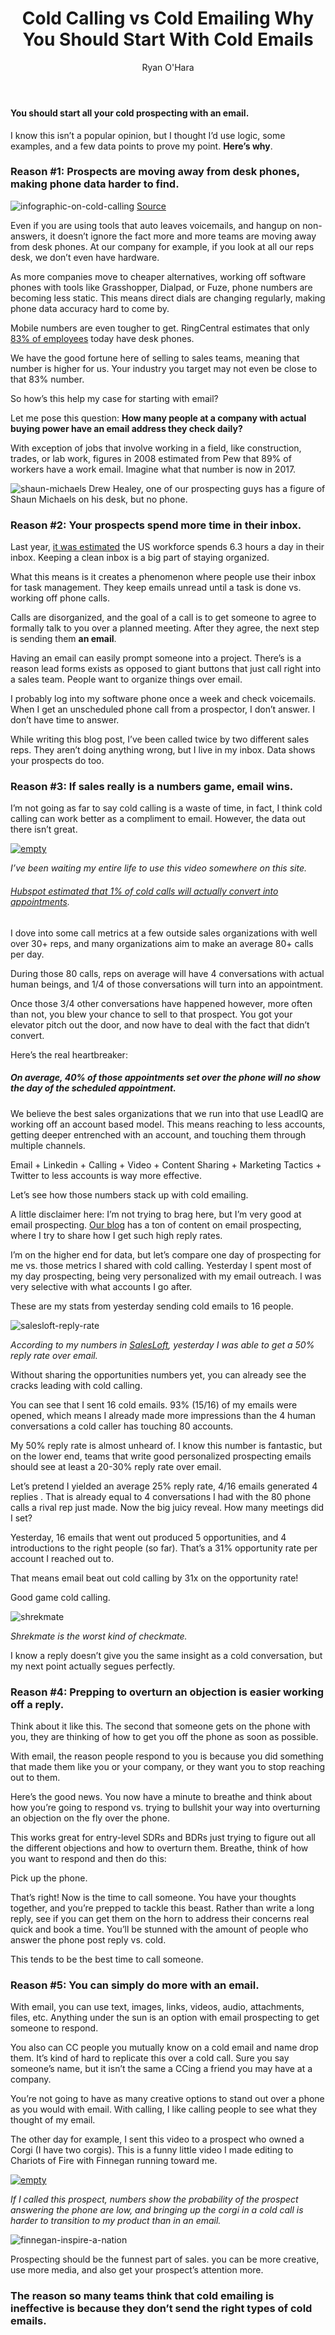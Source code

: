 ﻿---
title: Cold Calling vs Cold Emailing Why You Should Start With Cold Emails
description: Today I want to talk about cold calling vs. cold emailing.  What I’m about to say isn’t going to make me the most popular guy in the prospecting space. If you read any other sales blogs, books, or listen to sales prospects, you’re going to hate this. I’m just going to say it…here it is
coverImage: img/drew-is-pumped-blog.jpg
publishDate: Apr 13, 2017

author: Ryan O'Hara
authorProfile: Ryan O'Hara has been an early employee at several startups helping them with marketing and prospecting tactics, including Dyn who was acquired by Oracle for $600+ million in 2016. He's had prospecting campaigns featured in Fortune, Mashable, and TheNextWeb. Ryan specializes in branding, business development, prospecting, and coaching people on how to make good digital first impressions. He also mentors two accelerators, The Iron Yard and The Alpha Loft, and hosts The Prospecting Podcast.
authorImage: img/Ryan-OHara-Headshot.png
---
#### You should start all your cold prospecting with an email.

I know this isn’t a popular opinion, but I thought I’d use logic, some examples, and a few data points to prove my point. **Here’s why**.

### Reason #1: Prospects are moving away from desk phones, making phone data harder to find.

![infographic-on-cold-calling](/img/infographic-on-cold-calling.png) [Source](https://99designs.com/other-design/contests/infographic-illustrating-decline-desk-phone-537636) 

Even if you are using tools that auto leaves voicemails, and hangup on non-answers, it doesn’t ignore the fact more and more teams are moving away from desk phones. At our company for example, if you look at all our reps desk, we don’t even have hardware.

As more companies move to cheaper alternatives, working off software phones with tools like Grasshopper, Dialpad, or Fuze, phone numbers are becoming less static. This means direct dials are changing regularly, making phone data accuracy hard to come by.

Mobile numbers are even tougher to get. RingCentral estimates that only [83% of employees](http://www.nojitter.com/post/240170568/3-reasons-desk-phones-are-on-retirement-fast-track) today have desk phones.

We have the good fortune here of selling to sales teams, meaning that number is higher for us. Your industry you target may not even be close to that 83% number.

So how’s this help my case for starting with email?

Let me pose this question: **How many people at a company with actual buying power have an email address they check daily?**

With exception of jobs that involve working in a field, like construction, trades, or lab work, figures in 2008 estimated from Pew that 89% of workers have a work email. Imagine what that number is now in 2017.

![shaun-michaels](/img/shaun-michaels.jpg) Drew Healey, one of our prospecting guys has a figure of Shaun Michaels on his desk, but no phone.

### Reason #2: Your prospects spend more time in their inbox.

Last year, [it was estimated](http://www.huffingtonpost.com/entry/check-work-email-hours-survey_us_55ddd168e4b0a40aa3ace672) the US workforce spends 6.3 hours a day in their inbox. Keeping a clean inbox is a big part of staying organized.

What this means is it creates a phenomenon where people use their inbox for task management. They keep emails unread until a task is done vs. working off phone calls.

Calls are disorganized, and the goal of a call is to get someone to agree to formally talk to you over a planned meeting. After they agree, the next step is sending them **an email**.

Having an email can easily prompt someone into a project. There’s is a reason lead forms exists as opposed to giant buttons that just call right into a sales team. People want to organize things over email.

I probably log into my software phone once a week and check voicemails. When I get an unscheduled phone call from a prospector, I don’t answer. I don’t have time to answer.

While writing this blog post, I’ve been called twice by two different sales reps. They aren’t doing anything wrong, but I live in my inbox. Data shows your prospects do too.

### Reason #3: If sales really is a numbers game, email wins.

I’m not going as far to say cold calling is a waste of time, in fact, I think cold calling can work better as a compliment to email. However, the data out there isn’t great.

[![empty](/img/sales-really-numbers-game-will-wins.png)](//play.vidyard.com/YYtqZ7xg5B7YfYSmPzEynJ.html?v=3.1.1)

_I’ve been waiting my entire life to use this video somewhere on this site._

###### [Hubspot estimated that 1% of cold calls will actually convert into appointments](https://blog.hubspot.com/hs-fs/hubfs/cold-calling-statistics.jpg?t=1490812091392&width=669&height=3689&name=cold-calling-statistics.jpg).

I dove into some call metrics at a few outside sales organizations with well over 30+ reps, and many organizations aim to make an average 80+ calls per day.

During those 80 calls, reps on average will have 4 conversations with actual human beings, and 1/4 of those conversations will turn into an appointment.

Once those 3/4 other conversations have happened however, more often than not, you blew your chance to sell to that prospect. You got your elevator pitch out the door, and now have to deal with the fact that didn’t convert.

Here’s the real heartbreaker:

##### On average, 40% of those appointments set over the phone will no show the day of the scheduled appointment.

We believe the best sales organizations that we run into that use LeadIQ are working off an account based model. This means reaching to less accounts, getting deeper entrenched with an account, and touching them through multiple channels.

Email + Linkedin + Calling + Video + Content Sharing + Marketing Tactics + Twitter to less accounts is way more effective.

Let’s see how those numbers stack up with cold emailing.

A little disclaimer here: I’m not trying to brag here, but I’m very good at email prospecting. [Our blog](http://leadiq.io/learn) has a ton of content on email prospecting, where I try to share how I get such high reply rates.

I’m on the higher end for data, but let’s compare one day of prospecting for me vs. those metrics I shared with cold calling. Yesterday I spent most of my day prospecting, being very personalized with my email outreach. I was very selective with what accounts I go after.

These are my stats from yesterday sending cold emails to 16 people.

![salesloft-reply-rate](/img/salesloft-reply-rate.png)

_According to my numbers in [SalesLoft](http://salesloft.com/), yesterday I was able to get a 50% reply rate over email._

Without sharing the opportunities numbers yet, you can already see the cracks leading with cold calling.

You can see that I sent 16 cold emails. 93% (15/16) of my emails were opened, which means I already made more impressions than the 4 human conversations a cold caller has touching 80 accounts.

My 50% reply rate is almost unheard of. I know this number is fantastic, but on the lower end, teams that write good personalized prospecting emails should see at least a 20-30% reply rate over email.

Let’s pretend I yielded an average 25% reply rate, 4/16 emails generated 4 replies . That is already equal to 4 conversations I had with the 80 phone calls a rival rep just made. Now the big juicy reveal. How many meetings did I set?

Yesterday, 16 emails that went out produced 5 opportunities, and 4 introductions to the right people (so far). That’s a 31% opportunity rate per account I reached out to.

That means email beat out cold calling by 31x on the opportunity rate!

Good game cold calling.

![shrekmate](/img/shrekmate.png)

_Shrekmate is the worst kind of checkmate._

I know a reply doesn’t give you the same insight as a cold conversation, but my next point actually segues perfectly.

### Reason #4: Prepping to overturn an objection is easier working off a reply.

Think about it like this. The second that someone gets on the phone with you, they are thinking of how to get you off the phone as soon as possible.

With email, the reason people respond to you is because you did something that made them like you or your company, or they want you to stop reaching out to them.

Here’s the good news. You now have a minute to breathe and think about how you’re going to respond vs. trying to bullshit your way into overturning an objection on the fly over the phone.

This works great for entry-level SDRs and BDRs just trying to figure out all the different objections and how to overturn them. Breathe, think of how you want to respond and then do this:

Pick up the phone.

That’s right! Now is the time to call someone. You have your thoughts together, and you’re prepped to tackle this beast. Rather than write a long reply, see if you can get them on the horn to address their concerns real quick and book a time. You’ll be stunned with the amount of people who answer the phone post reply vs. cold.

This tends to be the best time to call someone.

### Reason #5: You can simply do more with an email.

With email, you can use text, images, links, videos, audio, attachments, files, etc. Anything under the sun is an option with email prospecting to get someone to respond.

You also can CC people you mutually know on a cold email and name drop them. It’s kind of hard to replicate this over a cold call. Sure you say someone’s name, but it isn’t the same a CCing a friend you may have at a company.

You’re not going to have as many creative options to stand out over a phone as you would with email. With calling, I like calling people to see what they thought of my email.

The other day for example, I sent this video to a prospect who owned a Corgi (I have two corgis). This is a funny little video I made editing to Chariots of Fire with Finnegan running toward me.

[![empty](/img/finnegan-the-corgi-inspires-a-nation.png)](https://www.youtube.com/embed/gZ6STRyw4Us)

_If I called this prospect, numbers show the probability of the prospect answering the phone are low, and bringing up the corgi in a cold call is harder to transition to my product than in an email._

![finnegan-inspire-a-nation](/img/finnegan-inspire-a-nation.png)

Prospecting should be the funnest part of sales. you can be more creative, use more media, and also get your prospect’s attention more.

### The reason so many teams think that cold emailing is ineffective is because they don’t send the right types of cold emails.